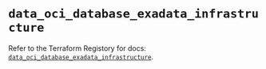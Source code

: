 # `data_oci_database_exadata_infrastructure`

Refer to the Terraform Registory for docs: [`data_oci_database_exadata_infrastructure`](https://registry.terraform.io/providers/oracle/oci/6.18.0/docs/data-sources/database_exadata_infrastructure).
